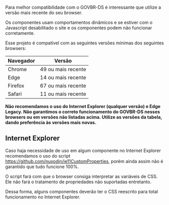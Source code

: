 Para melhor compatibilidade com o GOVBR-DS é interessante que utilize a versão mais recente do seu browser.

Os componentes usam comportamentos dinâmicos e se estiver com o Javascript desabilitado o site e os componentes podem não funcionar corretamente.

Esse projeto é compatível com as seguintes versões mínimas dos seguintes browsers:

| Navegador | Versão             |
| --------- | ------------------ |
| Chrome    | 49 ou mais recente |
| Edge      | 14 ou mais recente |
| Firefox   | 67 ou mais recente |
| Safari    | 11 ou mais recente |

**Não recomendamos o uso do Internet Explorer (qualquer versão) e Edge Legacy. Não garantimos o correto funcionamento do GOVBR-DS nesses browsers ou em versões não listadas acima. Utilize as versões da tabela, dando preferência às versões mais novas.**

## Internet Explorer

Caso haja necessidade de uso em algum componente no Internet Explorer recomendamos o uso do script <https://github.com/nuxodin/ie11CustomProperties>, porém ainda assim não é garantido que tudo funcione 100%.

O script fará com que o browser consiga interpretar as variáveis de CSS. Ele não fará o tratamento de propriedades não suportadas entretanto.

Dessa forma, alguns componentes deverão ter o CSS reescrito para total funcionamento no Internet Explorer.
